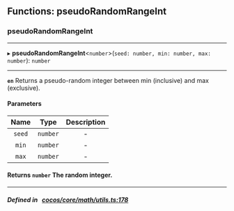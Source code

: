 ## Functions: pseudoRandomRangeInt

### pseudoRandomRangeInt


___
▸ **pseudoRandomRangeInt**<`number`\>(`seed: number, min: number, max: number`): `number`
___


**`en`** Returns a pseudo-random integer between min (inclusive) and max (exclusive).<br/>



#### Parameters

| Name | Type | Description |
| :------: | :------: | :------: |
| `seed` | `number` | - |
| `min` | `number` | - |
| `max` | `number` | - |

#### Returns `number` The random integer.

___


##### Defined in &nbsp;   [cocos/core/math/utils.ts:178](https://github.com/cocos-creator/engine/blob/c7bf6b8a9/cocos/core/math/utils.ts#L178)&nbsp;
